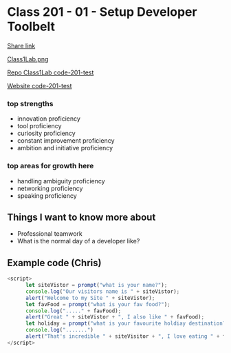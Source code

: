 # Class 201 - 01  - Setup Developer Toolbelt

[Share link](https://gist.github.com/VMO2020/9e76fcd08c95d946fae713d8af9d51b8)

[Class1Lab.png](https://github.com/VMO2020/reading-notes-v2/blob/main/images/Class1Lab.png)

[Repo Class1Lab code-201-test](https://github.com/VMO2020/code-201-test)

[Website code-201-test](https://vmo2020.github.io/code-201-test/)

### top strengths

- innovation proficiency
- tool proficiency
- curiosity proficiency
- constant improvement proficiency
- ambition and initiative proficiency

### top areas for growth here

- handling ambiguity proficiency
- networking proficiency
- speaking proficiency

## Things I want to know more about

- Professional teamwork
- What is the normal day of a developer like?

## Example code (Chris)

```js
<script>
      let siteVistor = prompt("what is your name?");
      console.log("Our visitors name is " + siteVistor);
      alert("Welcome to my Site " + siteVistor);
      let favFood = prompt("what is your fav food?");
      console.log("....." + favFood);
      alert("Great " + siteVistor + ", I also like " + favFood);
      let holiday = prompt("what is your favourite holdiay destination?")
      console.log(".......")
      alert("That's incredible " + siteVisitor + ", I love eating " + favFood + "in " + holiday)
</script>
```
